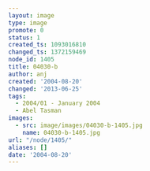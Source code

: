 ```yaml
---
layout: image
type: image
promote: 0
status: 1
created_ts: 1093016810
changed_ts: 1372159469
node_id: 1405
title: 04030-b
author: anj
created: '2004-08-20'
changed: '2013-06-25'
tags:
  - 2004/01 - January 2004
  - Abel Tasman
images:
  - src: image/images/04030-b-1405.jpg
    name: 04030-b-1405.jpg
url: "/node/1405/"
aliases: []
date: '2004-08-20'
---
```


